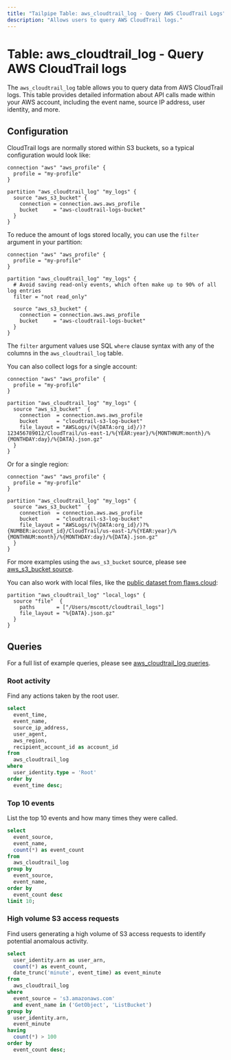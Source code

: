 ```yaml
---
title: "Tailpipe Table: aws_cloudtrail_log - Query AWS CloudTrail Logs"
description: "Allows users to query AWS CloudTrail logs."
---
```


# Table: aws_cloudtrail_log - Query AWS CloudTrail logs

The `aws_cloudtrail_log` table allows you to query data from AWS CloudTrail logs. This table provides detailed information about API calls made within your AWS account, including the event name, source IP address, user identity, and more.

## Configuration

CloudTrail logs are normally stored within S3 buckets, so a typical configuration would look like:

```hcl
connection "aws" "aws_profile" {
  profile = "my-profile"
}

partition "aws_cloudtrail_log" "my_logs" {
  source "aws_s3_bucket" {
    connection = connection.aws.aws_profile
    bucket     = "aws-cloudtrail-logs-bucket"
  }
}
```

To reduce the amount of logs stored locally, you can use the `filter` argument in your partition:

```hcl
connection "aws" "aws_profile" {
  profile = "my-profile"
}

partition "aws_cloudtrail_log" "my_logs" {
  # Avoid saving read-only events, which often make up to 90% of all log entries
  filter = "not read_only"

  source "aws_s3_bucket" {
    connection = connection.aws.aws_profile
    bucket     = "aws-cloudtrail-logs-bucket"
  }
}
```

The `filter` argument values use SQL `where` clause syntax with any of the columns in the `aws_cloudtrail_log` table.

You can also collect logs for a single account:

```hcl
connection "aws" "aws_profile" {
  profile = "my-profile"
}

partition "aws_cloudtrail_log" "my_logs" {
  source "aws_s3_bucket"  {
    connection  = connection.aws.aws_profile
    bucket      = "cloudtrail-s3-log-bucket"
    file_layout = "AWSLogs/(%{DATA:org_id}/)?123456789012/CloudTrail/us-east-1/%{YEAR:year}/%{MONTHNUM:month}/%{MONTHDAY:day}/%{DATA}.json.gz"
  }
}
```

Or for a single region:

```hcl
connection "aws" "aws_profile" {
  profile = "my-profile"
}

partition "aws_cloudtrail_log" "my_logs" {
  source "aws_s3_bucket"  {
    connection  = connection.aws.aws_profile
    bucket      = "cloudtrail-s3-log-bucket"
    file_layout = "AWSLogs/(%{DATA:org_id}/)?%{NUMBER:account_id}/CloudTrail/us-east-1/%{YEAR:year}/%{MONTHNUM:month}/%{MONTHDAY:day}/%{DATA}.json.gz"
  }
}
```

For more examples using the `aws_s3_bucket` source, please see [aws_s3_bucket source](https://hub.tailpipe.io/plugins/turbot/aws/sources/aws_s3_bucket).

You can also work with local files, like the [public dataset from flaws.cloud](https://summitroute.com/blog/2020/10/09/public_dataset_of_cloudtrail_logs_from_flaws_cloud/):

```hcl
partition "aws_cloudtrail_log" "local_logs" {
  source "file"  {
    paths       = ["/Users/mscott/cloudtrail_logs"]
    file_layout = "%{DATA}.json.gz"
  }
}
```

## Queries

For a full list of example queries, please see [aws_cloudtrail_log queries](https://hub.tailpipe.io/plugins/turbot/aws/queries/aws_cloudtrail_log).

### Root activity

Find any actions taken by the root user.

```sql
select
  event_time,
  event_name,
  source_ip_address,
  user_agent,
  aws_region,
  recipient_account_id as account_id
from
  aws_cloudtrail_log
where
  user_identity.type = 'Root'
order by
  event_time desc;
```

### Top 10 events

List the top 10 events and how many times they were called.

```sql
select
  event_source,
  event_name,
  count(*) as event_count
from
  aws_cloudtrail_log
group by
  event_source,
  event_name,
order by
  event_count desc
limit 10;
```

### High volume S3 access requests

Find users generating a high volume of S3 access requests to identify potential anomalous activity.

```sql
select
  user_identity.arn as user_arn,
  count(*) as event_count,
  date_trunc('minute', event_time) as event_minute
from
  aws_cloudtrail_log
where
  event_source = 's3.amazonaws.com'
  and event_name in ('GetObject', 'ListBucket')
group by
  user_identity.arn,
  event_minute
having
  count(*) > 100
order by
  event_count desc;
```
